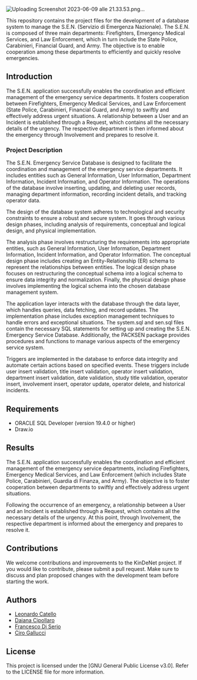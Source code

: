 ![Uploading Screenshot 2023-06-09 alle 21.33.53.png…]()

This repository contains the project files for the development of a database system to manage the S.E.N. (Servizio di Emergenza Nazionale). The S.E.N. is composed of three main departments: Firefighters, Emergency Medical Services, and Law Enforcement, which in turn include the State Police, Carabinieri, Financial Guard, and Army. The objective is to enable cooperation among these departments to efficiently and quickly resolve emergencies.

## Introduction
The S.E.N. application successfully enables the coordination and efficient management of the emergency service departments. It fosters cooperation between Firefighters, Emergency Medical Services, and Law Enforcement (State Police, Carabinieri, Financial Guard, and Army) to swiftly and effectively address urgent situations. A relationship between a User and an Incident is established through a Request, which contains all the necessary details of the urgency. The respective department is then informed about the emergency through Involvement and prepares to resolve it.

### Project Description
The S.E.N. Emergency Service Database is designed to facilitate the coordination and management of the emergency service departments. It includes entities such as General Information, User Information, Department Information, Incident Information, and Operator Information. The operations of the database involve inserting, updating, and deleting user records, managing department information, recording incident details, and tracking operator data.

The design of the database system adheres to technological and security constraints to ensure a robust and secure system. It goes through various design phases, including analysis of requirements, conceptual and logical design, and physical implementation.

The analysis phase involves restructuring the requirements into appropriate entities, such as General Information, User Information, Department Information, Incident Information, and Operator Information. The conceptual design phase includes creating an Entity-Relationship (ER) schema to represent the relationships between entities. The logical design phase focuses on restructuring the conceptual schema into a logical schema to ensure data integrity and normalization. Finally, the physical design phase involves implementing the logical schema into the chosen database management system.

The application layer interacts with the database through the data layer, which handles queries, data fetching, and record updates. The implementation phase includes exception management techniques to handle errors and exceptional situations. The system.sql and sen.sql files contain the necessary SQL statements for setting up and creating the S.E.N. Emergency Service Database. Additionally, the PACKSEN package provides procedures and functions to manage various aspects of the emergency service system.

Triggers are implemented in the database to enforce data integrity and automate certain actions based on specified events. These triggers include user insert validation, title insert validation, operator insert validation, department insert validation, date validation, study title validation, operator insert, involvement insert, operator update, operator delete, and historical incidents.

## Requirements
- ORACLE SQL Developer (version 19.4.0 or higher)
- Draw.io

## Results
The S.E.N. application successfully enables the coordination and efficient management of the emergency service departments, including Firefighters, Emergency Medical Services, and Law Enforcement (which includes State Police, Carabinieri, Guardia di Finanza, and Army). The objective is to foster cooperation between departments to swiftly and effectively address urgent situations.

Following the occurrence of an emergency, a relationship between a User and an Incident is established through a Request, which contains all the necessary details of the urgency. At this point, through Involvement, the respective department is informed about the emergency and prepares to resolve it.

## Contributions
We welcome contributions and improvements to the KinDeNet project. If you would like to contribute, please submit a pull request. Make sure to discuss and plan proposed changes with the development team before starting the work.

## Authors
- [Leonardo Catello](https://github.com/Leonard2310) 
- [Daiana Cipollaro](https://github.com/Dad-cip)
- [Francesco Di Serio](https://github.com/fdiserio)
- [Ciro Gallucci](https://github.com/CiroGallucci)

## License
This project is licensed under the [GNU General Public License v3.0]. Refer to the LICENSE file for more information.
